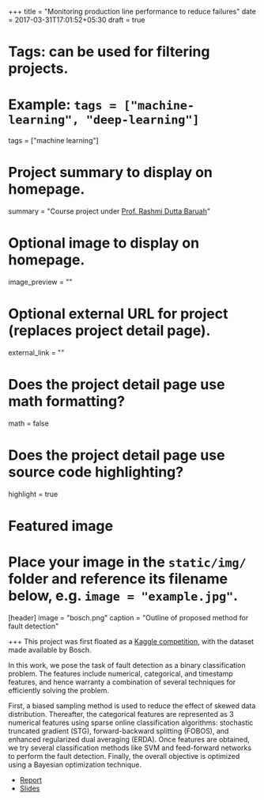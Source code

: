 +++
title = "Monitoring production line performance to reduce failures"
date = 2017-03-31T17:01:52+05:30
draft = true

# Tags: can be used for filtering projects.
# Example: `tags = ["machine-learning", "deep-learning"]`
tags = ["machine learning"]

# Project summary to display on homepage.
summary = "Course project under [Prof. Rashmi Dutta Baruah](https://www.iitg.ac.in/r.duttabaruah/)"

# Optional image to display on homepage.
image_preview = ""

# Optional external URL for project (replaces project detail page).
external_link = ""

# Does the project detail page use math formatting?
math = false

# Does the project detail page use source code highlighting?
highlight = true

# Featured image
# Place your image in the `static/img/` folder and reference its filename below, e.g. `image = "example.jpg"`.
[header]
image = "bosch.png"
caption = "Outline of proposed method for fault detection"

+++
This project was first floated as a [Kaggle competition](https://www.kaggle.com/c/bosch-production-line-performance), with the dataset made available by Bosch. 

In this work, we pose the task of fault detection as a binary classification problem. The features include numerical, categorical, and timestamp features, and hence warranty a combination of several techniques for efficiently solving the problem.

First, a biased sampling method is used to reduce the effect of skewed data distribution. Thereafter, the categorical features are represented as 3 numerical features using sparse online classification algorithms: stochastic truncated gradient (STG), forward-backward splitting (FOBOS), and enhanced regularized dual averaging (ERDA). Once features are obtained, we try several classification methods like SVM and feed-forward networks to perform the fault detection. Finally, the overall objective is optimized using a Bayesian optimization technique.

* [Report](report/bosch.pdf)
* [Slides](ppt/bosch.pdf)